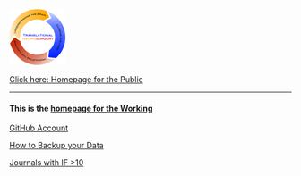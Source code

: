 <img src = "./media/lablogo.png" alt = "lab_logo" title="lab logo" width="100">

[Click here: Homepage for the Public](www.stimulating-plasticity.org/)
<hr />

#### This is the [homepage for the Working](translationalneurosurgery.github.io)



[GitHub Account](https://github.com/translationalneurosurgery)

[How to Backup your Data](./nas_manual.md)

[Journals with IF >10](./JIFrank.md)
